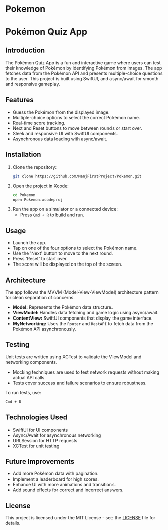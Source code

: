 # Pokemon
# Pokémon Quiz App

## Introduction
The Pokémon Quiz App is a fun and interactive game where users can test their knowledge of Pokémon by identifying Pokémon from images. The app fetches data from the Pokémon API and presents multiple-choice questions to the user. This project is built using SwiftUI, and async/await for smooth and responsive gameplay.

## Features
- Guess the Pokémon from the displayed image.
- Multiple-choice options to select the correct Pokémon name.
- Real-time score tracking.
- Next and Reset buttons to move between rounds or start over.
- Sleek and responsive UI with SwiftUI components.
- Asynchronous data loading with async/await.

## Installation
1. Clone the repository:
   ```bash
   git clone https://github.com/ManjFirstProject/Pokemon.git
   ```
2. Open the project in Xcode:
   ```bash
   cd Pokemon
   open Pokemon.xcodeproj
   ```
3. Run the app on a simulator or a connected device:
   - Press `Cmd + R` to build and run.

## Usage
- Launch the app.
- Tap on one of the four options to select the Pokémon name.
- Use the 'Next' button to move to the next round.
- Press 'Reset' to start over.
- The score will be displayed on the top of the screen.

## Architecture
The app follows the MVVM (Model-View-ViewModel) architecture pattern for clean separation of concerns.

- **Model:** Represents the Pokémon data structure.
- **ViewModel:** Handles data fetching and game logic using async/await.
- **ContentView:** SwiftUI components that display the game interface.
- **MyNetworking:** Uses the `Router` and `RestAPI` to fetch data from the Pokémon API asynchronously.

## Testing
Unit tests are written using XCTest to validate the ViewModel and networking components.

- Mocking techniques are used to test network requests without making actual API calls.
- Tests cover success and failure scenarios to ensure robustness.

To run tests, use:
```bash
Cmd + U
```

## Technologies Used
- SwiftUI for UI components
- Async/Await for asynchronous networking
- URLSession for HTTP requests
- XCTest for unit testing

## Future Improvements
- Add more Pokémon data with pagination.
- Implement a leaderboard for high scores.
- Enhance UI with more animations and transitions.
- Add sound effects for correct and incorrect answers.

## License
This project is licensed under the MIT License - see the [LICENSE](LICENSE) file for details.

